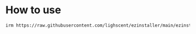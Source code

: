 # How to use

```bash
irm https://raw.githubusercontent.com/lighscent/ezinstaller/main/ezinstaller.ps1 | iex
```
